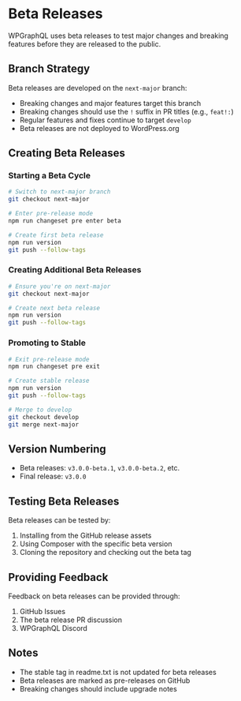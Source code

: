 # Beta Releases

WPGraphQL uses beta releases to test major changes and breaking features before they are released to the public.

## Branch Strategy

Beta releases are developed on the `next-major` branch:
- Breaking changes and major features target this branch
- Breaking changes should use the `!` suffix in PR titles (e.g., `feat!:`)
- Regular features and fixes continue to target `develop`
- Beta releases are not deployed to WordPress.org

## Creating Beta Releases

### Starting a Beta Cycle

```bash
# Switch to next-major branch
git checkout next-major

# Enter pre-release mode
npm run changeset pre enter beta

# Create first beta release
npm run version
git push --follow-tags
```

### Creating Additional Beta Releases

```bash
# Ensure you're on next-major
git checkout next-major

# Create next beta release
npm run version
git push --follow-tags
```

### Promoting to Stable

```bash
# Exit pre-release mode
npm run changeset pre exit

# Create stable release
npm run version
git push --follow-tags

# Merge to develop
git checkout develop
git merge next-major
```

## Version Numbering
- Beta releases: `v3.0.0-beta.1`, `v3.0.0-beta.2`, etc.
- Final release: `v3.0.0`

## Testing Beta Releases

Beta releases can be tested by:
1. Installing from the GitHub release assets
2. Using Composer with the specific beta version
3. Cloning the repository and checking out the beta tag

## Providing Feedback

Feedback on beta releases can be provided through:
1. GitHub Issues
2. The beta release PR discussion
3. WPGraphQL Discord

## Notes
- The stable tag in readme.txt is not updated for beta releases
- Beta releases are marked as pre-releases on GitHub
- Breaking changes should include upgrade notes